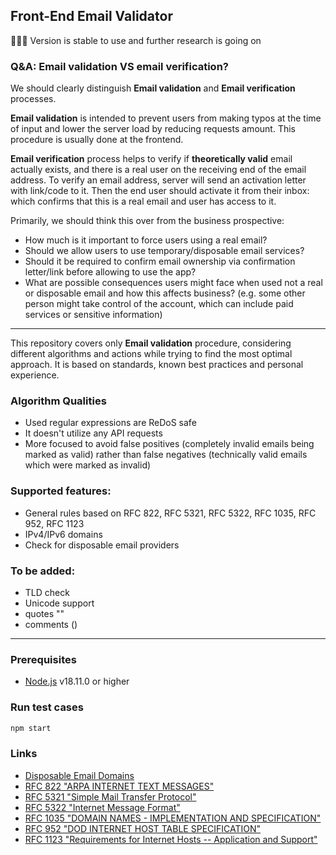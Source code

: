 ## Front-End Email Validator

🔭🔬🧪 Version is stable to use and further research is going on

### Q&A: Email validation VS email verification?

We should clearly distinguish **Email validation** and **Email verification** processes.

**Email validation** is intended to prevent users from making typos at the time of input and lower the server load by reducing requests amount. This procedure is usually done at the frontend.

**Email verification** process helps to verify if **theoretically valid** email actually exists, and there is a real user on the receiving end of the email address. To verify an email address, server will send an activation letter with link/code to it. Then the end user should activate it from their inbox: which confirms that this is a real email and user has access to it.

Primarily, we should think this over from the business prospective:
* How much is it important to force users using a real email?
* Should we allow users to use temporary/disposable email services?
* Should it be required to confirm email ownership via confirmation letter/link before allowing to use the app?
* What are possible consequences users might face when used not a real or disposable email and how this affects business? (e.g. some other person might take control of the account, which can include paid services or sensitive information)

---

This repository covers only **Email validation** procedure, considering different algorithms and actions while trying to find the most 
optimal approach. It is based on standards, known best practices and personal experience.

### Algorithm Qualities
* Used regular expressions are ReDoS safe
* It doesn't utilize any API requests
* More focused to avoid false positives (completely invalid emails being marked as valid) rather than false negatives (technically valid emails which were marked as invalid)

### Supported features:
* General rules based on RFC 822, RFC 5321, RFC 5322, RFC 1035, RFC 952, RFC 1123
* IPv4/IPv6 domains
* Check for disposable email providers

### To be added:
* TLD check
* Unicode support
* quotes ""
* comments ()

---

### Prerequisites
* [Node.js](https://nodejs.org/) v18.11.0 or higher

### Run test cases
```bash
npm start
```

### Links
* [Disposable Email Domains](https://github.com/disposable-email-domains/disposable-email-domains)
* [RFC 822 "ARPA INTERNET TEXT MESSAGES"](https://datatracker.ietf.org/doc/html/rfc822)
* [RFC 5321 "Simple Mail Transfer Protocol"](https://datatracker.ietf.org/doc/html/rfc5321)
* [RFC 5322 "Internet Message Format"](https://datatracker.ietf.org/doc/html/rfc5322)
* [RFC 1035 "DOMAIN NAMES - IMPLEMENTATION AND SPECIFICATION"](https://datatracker.ietf.org/doc/html/rfc1035)
* [RFC 952 "DOD INTERNET HOST TABLE SPECIFICATION"](https://datatracker.ietf.org/doc/html/rfc952)
* [RFC 1123 "Requirements for Internet Hosts -- Application and Support"](https://datatracker.ietf.org/doc/html/rfc1123)
